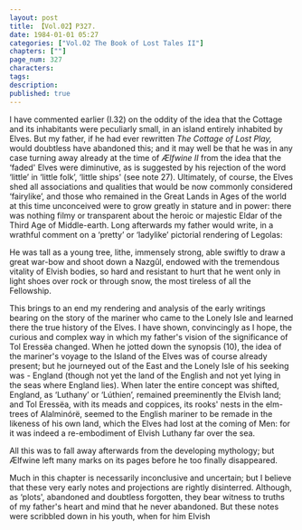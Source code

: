 ```yaml
---
layout: post
title: 【Vol.02】P327.
date: 1984-01-01 05:27
categories: ["Vol.02 The Book of Lost Tales II"]
chapters: [""]
page_num: 327
characters: 
tags: 
description: 
published: true
---
```


<p style="text-indent: 0;">
I have commented earlier (I.32) on the oddity of the idea that the Cottage and its inhabitants were peculiarly small, in an island entirely inhabited by Elves. But my father, if he had ever rewritten <I>The Cottage of Lost Play,</I> would doubtless have abandoned this; and it may well be that he was in any case turning away already at the time of <I>Ælfwine II</I> from the idea that the ‘faded' Elves were diminutive, as is suggested by his rejection of the word ‘little’ in ‘little folk’, ‘little ships' (see note 27). Ultimately, of course, the Elves shed all associations and qualities that would be now commonly considered ‘fairylike’, and those who remained in the Great Lands in Ages of the world at this time unconceived were to grow greatly in stature and in power: there was nothing filmy or transparent about the heroic or majestic Eldar of the Third Age of Middle-earth. Long afterwards my father would write, in a wrathful comment on a ‘pretty’ or ‘ladylike’ pictorial rendering of Legolas:
</p>

He was tall as a young tree, lithe, immensely strong, able swiftly to draw a great war-bow and shoot down a Nazgûl, endowed with the tremendous vitality of Elvish bodies, so hard and resistant to hurt that he went only in light shoes over rock or through snow, the most tireless of all the Fellowship.

This brings to an end my rendering and analysis of the early writings bearing on the story of the mariner who came to the Lonely Isle and learned there the true history of the Elves. I have shown, convincingly as I hope, the curious and complex way in which my father's vision of the significance of Tol Eressëa changed. When he jotted down the synopsis (10), the idea of the mariner's voyage to the Island of the Elves was of course already present; but he journeyed out of the East and the Lonely Isle of his seeking was - England (though not yet the land of the English and not yet lying in the seas where England lies). When later the entire concept was shifted, England, as ‘Luthany’ or ‘Lúthien’, remained preeminently the Elvish land; and Tol Eressëa, with its meads and coppices, its rooks' nests in the elm-trees of Alalminórë, seemed to the English mariner to be remade in the likeness of his own land, which the Elves had lost at the coming of Men: for it was indeed a re-embodiment of Elvish Luthany far over the sea.

All this was to fall away afterwards from the developing mythology; but Ælfwine left many marks on its pages before he too finally disappeared.

Much in this chapter is necessarily inconclusive and uncertain; but I believe that these very early notes and projections are rightly disinterred. Although, as ‘plots', abandoned and doubtless forgotten, they bear witness to truths of my father's heart and mind that he never abandoned. But these notes were scribbled down in his youth, when for him Elvish

